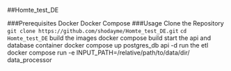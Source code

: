 ##Homte_test_DE

###Prerequisites
Docker
Docker Compose
###Usage
Clone the Repository
```git clone https://github.com/shodayme/Homte_test_DE.git```
```cd Homte_test_DE```
build the images
docker compose build
start the api and database container
docker compose up postgres_db api -d
run the etl
docker compose run -e INPUT_PATH=/relative/path/to/data/dir/ data_processor
